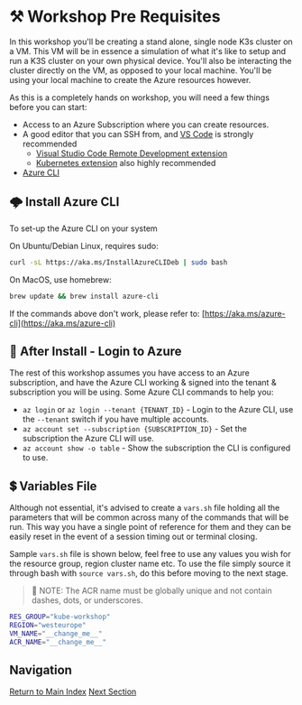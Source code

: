 # ⚒️ Workshop Pre Requisites

In this workshop you'll be creating a stand alone, single node K3s cluster on a VM. This VM will be
in essence a simulation of what it's like to setup and run a K3S cluster on your own physical device.
You'll also be interacting the cluster directly on the VM, as opposed to your local machine. You'll
be using your local machine to create the Azure resources however.

As this is a completely hands on workshop, you will need a few things before you can start:

- Access to an Azure Subscription where you can create resources.
- A good editor that you can SSH from, and [VS Code](https://code.visualstudio.com/) is strongly recommended
  - [Visual Studio Code Remote Development extension](https://code.visualstudio.com/docs/remote/remote-overview)
  - [Kubernetes extension](https://marketplace.visualstudio.com/items?itemName=ms-kubernetes-tools.vscode-kubernetes-tools)
    also highly recommended
- [Azure CLI](https://aka.ms/azure-cli)

## 🌩️ Install Azure CLI

To set-up the Azure CLI on your system

On Ubuntu/Debian Linux, requires sudo:

```bash
curl -sL https://aka.ms/InstallAzureCLIDeb | sudo bash
```

On MacOS, use homebrew:

```bash
brew update && brew install azure-cli
```

If the commands above don't work, please refer to: [https://aka.ms/azure-cli](https://aka.ms/azure-cli)

## 🔐 After Install - Login to Azure

The rest of this workshop assumes you have access to an Azure subscription, and have the Azure CLI
working & signed into the tenant & subscription you will be using. Some Azure CLI commands to help you:

- `az login` or `az login --tenant {TENANT_ID}` - Login to the Azure CLI, use the `--tenant` switch
  if you have multiple accounts.
- `az account set --subscription {SUBSCRIPTION_ID}` - Set the subscription the Azure CLI will use.
- `az account show -o table` - Show the subscription the CLI is configured to use.

## 💲 Variables File

Although not essential, it's advised to create a `vars.sh` file holding all the parameters that will
be common across many of the commands that will be run. This way you have a single point of reference
for them and they can be easily reset in the event of a session timing out or terminal closing.

Sample `vars.sh` file is shown below, feel free to use any values you wish for the resource group,
region cluster name etc. To use the file simply source it through bash with `source vars.sh`, do this
before moving to the next stage.

> 📝 NOTE: The ACR name must be globally unique and not contain dashes, dots, or underscores.

```bash
RES_GROUP="kube-workshop"
REGION="westeurope"
VM_NAME="__change_me__"
ACR_NAME="__change_me__"
```

## Navigation

[Return to Main Index](../../readme.md)
[Next Section](../01-cluster/readme.md)
